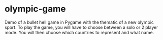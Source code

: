 # olympic-game
Demo of a bullet hell game in Pygame with the thematic of a new olympic sport.
To play the game, you will have to choose between a solo or 2 player mode.
You will then choose which countries to represent and what name. 
